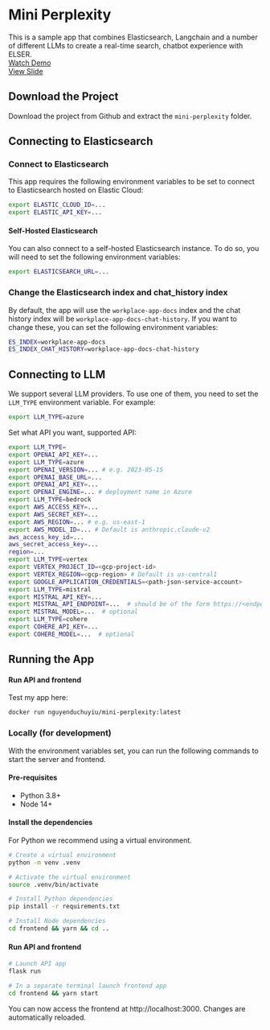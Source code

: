 # Mini Perplexity

This is a sample app that combines Elasticsearch, Langchain and a number of different LLMs to create a real-time search, chatbot experience with ELSER.  
[Watch Demo](https://youtu.be/Wm7fi5a67ng)  
[View Slide](https://husteduvn-my.sharepoint.com/:p:/g/personal/hieu_vm206369_sis_hust_edu_vn/ERThO40M2mNNi7R8VfPMOmMBXSIT1jY-QxbaOaFzfm0rWA?e=lyhp5O)

## Download the Project

Download the project from Github and extract the `mini-perplexity` folder.

## Connecting to Elasticsearch

### Connect to Elasticsearch

This app requires the following environment variables to be set to connect to Elasticsearch hosted on Elastic Cloud:

```sh
export ELASTIC_CLOUD_ID=...
export ELASTIC_API_KEY=...
```

#### Self-Hosted Elasticsearch

You can also connect to a self-hosted Elasticsearch instance. To do so, you will need to set the following environment variables:

```sh
export ELASTICSEARCH_URL=...
```

### Change the Elasticsearch index and chat_history index

By default, the app will use the `workplace-app-docs` index and the chat history index will be `workplace-app-docs-chat-history`. If you want to change these, you can set the following environment variables:

```sh
ES_INDEX=workplace-app-docs
ES_INDEX_CHAT_HISTORY=workplace-app-docs-chat-history
```

## Connecting to LLM

We support several LLM providers. To use one of them, you need to set the `LLM_TYPE` environment variable. For example:

```sh
export LLM_TYPE=azure
```
Set what API you want, supported API:

```sh
export LLM_TYPE=
export OPENAI_API_KEY=...
export LLM_TYPE=azure
export OPENAI_VERSION=... # e.g. 2023-05-15
export OPENAI_BASE_URL=...
export OPENAI_API_KEY=...
export OPENAI_ENGINE=... # deployment name in Azure
export LLM_TYPE=bedrock
export AWS_ACCESS_KEY=...
export AWS_SECRET_KEY=...
export AWS_REGION=... # e.g. us-east-1
export AWS_MODEL_ID=... # Default is anthropic.claude-v2
aws_access_key_id=...
aws_secret_access_key=...
region=...
export LLM_TYPE=vertex
export VERTEX_PROJECT_ID=<gcp-project-id>
export VERTEX_REGION=<gcp-region> # Default is us-central1
export GOOGLE_APPLICATION_CREDENTIALS=<path-json-service-account>
export LLM_TYPE=mistral
export MISTRAL_API_KEY=...
export MISTRAL_API_ENDPOINT=...  # should be of the form https://<endpoint>.<region>.inference.ai.azure.com
export MISTRAL_MODEL=...  # optional
export LLM_TYPE=cohere
export COHERE_API_KEY=...
export COHERE_MODEL=...  # optional
```

## Running the App

#### Run API and frontend

Test my app here:

```sh
docker run nguyenduchuyiu/mini-perplexity:latest
```

### Locally (for development)

With the environment variables set, you can run the following commands to start the server and frontend.

#### Pre-requisites

- Python 3.8+
- Node 14+

#### Install the dependencies

For Python we recommend using a virtual environment.
```sh
# Create a virtual environment
python -m venv .venv

# Activate the virtual environment
source .venv/bin/activate

# Install Python dependencies
pip install -r requirements.txt

# Install Node dependencies
cd frontend && yarn && cd ..
```

#### Run API and frontend

```sh
# Launch API app
flask run

# In a separate terminal launch frontend app
cd frontend && yarn start
```

You can now access the frontend at http://localhost:3000. Changes are automatically reloaded.
